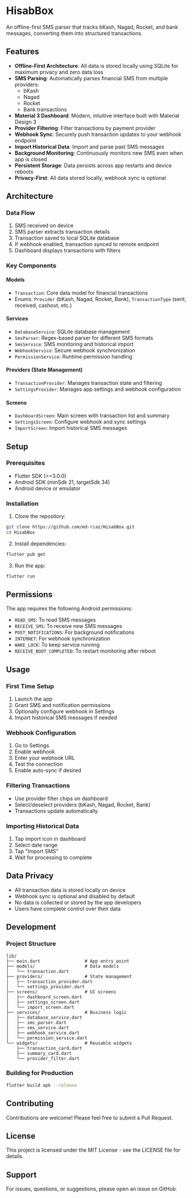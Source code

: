 # HisabBox

An offline-first SMS parser that tracks bKash, Nagad, Rocket, and bank messages, converting them into structured transactions.

## Features

- **Offline-First Architecture**: All data is stored locally using SQLite for maximum privacy and zero data loss
- **SMS Parsing**: Automatically parses financial SMS from multiple providers:
  - bKash
  - Nagad
  - Rocket
  - Bank transactions
- **Material 3 Dashboard**: Modern, intuitive interface built with Material Design 3
- **Provider Filtering**: Filter transactions by payment provider
- **Webhook Sync**: Securely push transaction updates to your webhook endpoint
- **Import Historical Data**: Import and parse past SMS messages
- **Background Monitoring**: Continuously monitors new SMS even when app is closed
- **Persistent Storage**: Data persists across app restarts and device reboots
- **Privacy-First**: All data stored locally, webhook sync is optional

## Architecture

### Data Flow
1. SMS received on device
2. SMS parser extracts transaction details
3. Transaction saved to local SQLite database
4. If webhook enabled, transaction synced to remote endpoint
5. Dashboard displays transactions with filters

### Key Components

#### Models
- `Transaction`: Core data model for financial transactions
- Enums: `Provider` (bKash, Nagad, Rocket, Bank), `TransactionType` (sent, received, cashout, etc.)

#### Services
- `DatabaseService`: SQLite database management
- `SmsParser`: Regex-based parser for different SMS formats
- `SmsService`: SMS monitoring and historical import
- `WebhookService`: Secure webhook synchronization
- `PermissionService`: Runtime permission handling

#### Providers (State Management)
- `TransactionProvider`: Manages transaction state and filtering
- `SettingsProvider`: Manages app settings and webhook configuration

#### Screens
- `DashboardScreen`: Main screen with transaction list and summary
- `SettingsScreen`: Configure webhook and sync settings
- `ImportScreen`: Import historical SMS messages

## Setup

### Prerequisites
- Flutter SDK (>=3.0.0)
- Android SDK (minSdk 21, targetSdk 34)
- Android device or emulator

### Installation

1. Clone the repository:
```bash
git clone https://github.com/md-riaz/HisabBox.git
cd HisabBox
```

2. Install dependencies:
```bash
flutter pub get
```

3. Run the app:
```bash
flutter run
```

## Permissions

The app requires the following Android permissions:
- `READ_SMS`: To read SMS messages
- `RECEIVE_SMS`: To receive new SMS messages
- `POST_NOTIFICATIONS`: For background notifications
- `INTERNET`: For webhook synchronization
- `WAKE_LOCK`: To keep service running
- `RECEIVE_BOOT_COMPLETED`: To restart monitoring after reboot

## Usage

### First Time Setup
1. Launch the app
2. Grant SMS and notification permissions
3. Optionally configure webhook in Settings
4. Import historical SMS messages if needed

### Webhook Configuration
1. Go to Settings
2. Enable webhook
3. Enter your webhook URL
4. Test the connection
5. Enable auto-sync if desired

### Filtering Transactions
- Use provider filter chips on dashboard
- Select/deselect providers (bKash, Nagad, Rocket, Bank)
- Transactions update automatically

### Importing Historical Data
1. Tap import icon in dashboard
2. Select date range
3. Tap "Import SMS"
4. Wait for processing to complete

## Data Privacy

- All transaction data is stored locally on device
- Webhook sync is optional and disabled by default
- No data is collected or stored by the app developers
- Users have complete control over their data

## Development

### Project Structure
```
lib/
├── main.dart                 # App entry point
├── models/                   # Data models
│   └── transaction.dart
├── providers/                # State management
│   ├── transaction_provider.dart
│   └── settings_provider.dart
├── screens/                  # UI screens
│   ├── dashboard_screen.dart
│   ├── settings_screen.dart
│   └── import_screen.dart
├── services/                 # Business logic
│   ├── database_service.dart
│   ├── sms_parser.dart
│   ├── sms_service.dart
│   ├── webhook_service.dart
│   └── permission_service.dart
└── widgets/                  # Reusable widgets
    ├── transaction_card.dart
    ├── summary_card.dart
    └── provider_filter.dart
```

### Building for Production

```bash
flutter build apk --release
```

## Contributing

Contributions are welcome! Please feel free to submit a Pull Request.

## License

This project is licensed under the MIT License - see the LICENSE file for details.

## Support

For issues, questions, or suggestions, please open an issue on GitHub.